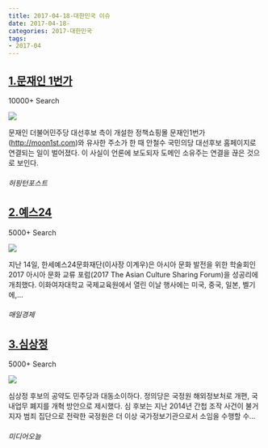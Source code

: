 ```yaml
---
title: 2017-04-18-대한민국 이슈
date: 2017-04-18-
categories: 2017-대한민국
tags: 
- 2017-04
---
```


[1.문재인 1번가](http://www.huffingtonpost.kr/2017/04/19/story_n_16094162.html)
--

10000+ Search

![](http:)

문재인 더불어민주당 대선후보 측이 개설한 정책쇼핑몰 문재인1번가(http://moon1st.com)와 유사한 주소가 한 때 안철수 국민의당 대선후보 홈페이지로 연결되는 일이 벌어졌다. 이 사실이 언론에 보도되자 도메인 소유주는 연결을 끊은 것으로 보인다.
###### 허핑턴포스트

[2.예스24](http://news.mk.co.kr/newsRead.php?year=2017&no=263110)
--

5000+ Search

![](http:)

지난 14일, 한세예스24문화재단(이사장 이계우)은 아시아 문화 발전을 위한 학술회인 2017 아시아 문화 교류 포럼(2017 The Asian Culture Sharing Forum)을 성공리에 개최했다. 이화여자대학교 국제교육원에서 열린 이날 행사에는 미국, 중국, 일본, 벨기에,...
###### 매일경제

[3.심상정](http://www.mediatoday.co.kr/?mod=news&act=articleView&idxno=136316)
--

5000+ Search

![](http:)

심상정 후보의 공약도 민주당과 대동소이하다. 정의당은 국정원 해외정보처로 개편, 국내업무 폐지를 개혁 방안으로 제시했다. 심 후보는 지난 2014년 간첩 조작 사건이 불거지자 범죄 집단으로 전락한 국정원은 더 이상 국가정보기관으로서 소임을 수행할 수...
###### 미디어오늘

